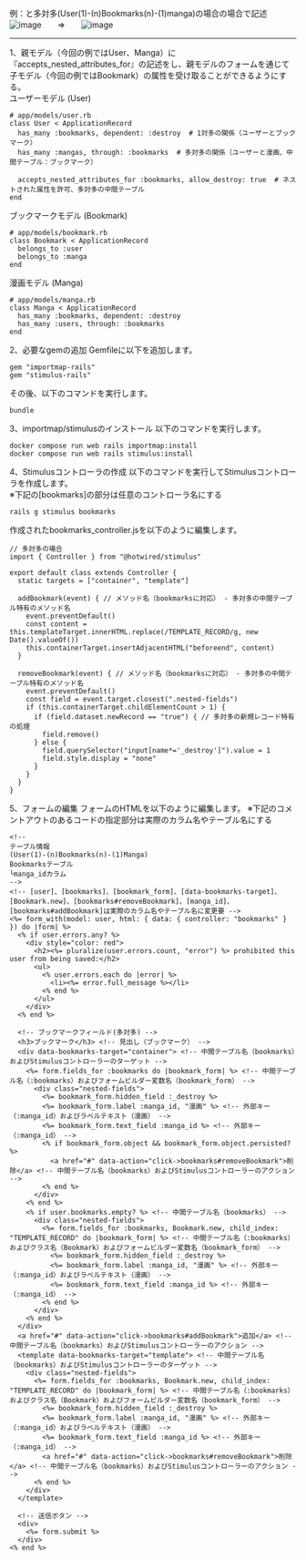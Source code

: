 例：と多対多(User(1)-(n)Bookmarks(n)-(1)manga)の場合の場合で記述  
![image](https://github.com/user-attachments/assets/4b9e9325-8cad-42de-b88d-dbbf28a02bb0)　　⇒　　![image](https://github.com/user-attachments/assets/0c793869-f172-4a1c-9c3b-a1d9479dc232)
___
1、親モデル（今回の例ではUser、Manga）に『accepts_nested_attributes_for』の記述をし、親モデルのフォームを通じて子モデル（今回の例ではBookmark）の属性を受け取ることができるようにする。  
ユーザーモデル (User)
```
# app/models/user.rb
class User < ApplicationRecord
  has_many :bookmarks, dependent: :destroy  # 1対多の関係（ユーザーとブックマーク）
  has_many :mangas, through: :bookmarks  # 多対多の関係（ユーザーと漫画、中間テーブル：ブックマーク）

  accepts_nested_attributes_for :bookmarks, allow_destroy: true  # ネストされた属性を許可、多対多の中間テーブル
end
```
ブックマークモデル (Bookmark)
```
# app/models/bookmark.rb
class Bookmark < ApplicationRecord
  belongs_to :user
  belongs_to :manga
end
```
漫画モデル (Manga)
```
# app/models/manga.rb
class Manga < ApplicationRecord
  has_many :bookmarks, dependent: :destroy
  has_many :users, through: :bookmarks
end
```

2、必要なgemの追加
Gemfileに以下を追加します。

```
gem "importmap-rails"
gem "stimulus-rails"
```
その後、以下のコマンドを実行します。
```
bundle
```
3、importmap/stimulusのインストール
以下のコマンドを実行します。

```
docker compose run web rails importmap:install
docker compose run web rails stimulus:install
```
4、Stimulusコントローラの作成
以下のコマンドを実行してStimulusコントローラを作成します。  
※下記の[bookmarks]の部分は任意のコントローラ名にする
```
rails g stimulus bookmarks
```
作成されたbookmarks_controller.jsを以下のように編集します。
```
// 多対多の場合
import { Controller } from "@hotwired/stimulus"

export default class extends Controller {
  static targets = ["container", "template"]

  addBookmark(event) { // メソッド名（bookmarksに対応） - 多対多の中間テーブル特有のメソッド名
    event.preventDefault()
    const content = this.templateTarget.innerHTML.replace(/TEMPLATE_RECORD/g, new Date().valueOf())
    this.containerTarget.insertAdjacentHTML("beforeend", content)
  }

  removeBookmark(event) { // メソッド名（bookmarksに対応） - 多対多の中間テーブル特有のメソッド名
    event.preventDefault()
    const field = event.target.closest(".nested-fields")
    if (this.containerTarget.childElementCount > 1) {
      if (field.dataset.newRecord == "true") { // 多対多の新規レコード特有の処理
        field.remove()
      } else {
        field.querySelector("input[name*='_destroy']").value = 1
        field.style.display = "none"
      }
    }
  }
}
```
5、フォームの編集
フォームのHTMLを以下のように編集します。
※下記のコメントアウトのあるコードの指定部分は実際のカラム名やテーブル名にする

```
<!--
テーブル情報
(User(1)-(n)Bookmarks(n)-(1)Manga)
Bookmarksテーブル
└manga_idカラム
-->
<!-- [user]、[bookmarks]、[bookmark_form]、[data-bookmarks-target]、[Bookmark.new]、[bookmarks#removeBookmark]、[manga_id]、[bookmarks#addBookmark]は実際のカラム名やテーブル名に変更要 -->
<%= form_with(model: user, html: { data: { controller: "bookmarks" } }) do |form| %>
  <% if user.errors.any? %>
    <div style="color: red">
      <h2><%= pluralize(user.errors.count, "error") %> prohibited this user from being saved:</h2>
      <ul>
        <% user.errors.each do |error| %>
          <li><%= error.full_message %></li>
        <% end %>
      </ul>
    </div>
  <% end %>

  <!-- ブックマークフィールド(多対多) -->
  <h3>ブックマーク</h3> <!-- 見出し（ブックマーク） -->
  <div data-bookmarks-target="container"> <!-- 中間テーブル名（bookmarks）およびStimulusコントローラーのターゲット -->
    <%= form.fields_for :bookmarks do |bookmark_form| %> <!-- 中間テーブル名（:bookmarks）およびフォームビルダー変数名（bookmark_form） -->
      <div class="nested-fields">
        <%= bookmark_form.hidden_field :_destroy %>
        <%= bookmark_form.label :manga_id, "漫画" %> <!-- 外部キー（:manga_id）およびラベルテキスト（漫画） -->
        <%= bookmark_form.text_field :manga_id %> <!-- 外部キー（:manga_id） -->
        <% if bookmark_form.object && bookmark_form.object.persisted? %>
          <a href="#" data-action="click->bookmarks#removeBookmark">削除</a> <!-- 中間テーブル名（bookmarks）およびStimulusコントローラーのアクション -->
        <% end %>
      </div>
    <% end %>
    <% if user.bookmarks.empty? %> <!-- 中間テーブル名（bookmarks） -->
      <div class="nested-fields">
        <%= form.fields_for :bookmarks, Bookmark.new, child_index: "TEMPLATE_RECORD" do |bookmark_form| %> <!-- 中間テーブル名（:bookmarks）およびクラス名（Bookmark）およびフォームビルダー変数名（bookmark_form） -->
          <%= bookmark_form.hidden_field :_destroy %>
          <%= bookmark_form.label :manga_id, "漫画" %> <!-- 外部キー（:manga_id）およびラベルテキスト（漫画） -->
          <%= bookmark_form.text_field :manga_id %> <!-- 外部キー（:manga_id） -->
        <% end %>
      </div>
    <% end %>
  </div>
  <a href="#" data-action="click->bookmarks#addBookmark">追加</a> <!-- 中間テーブル名（bookmarks）およびStimulusコントローラーのアクション -->
  <template data-bookmarks-target="template"> <!-- 中間テーブル名（bookmarks）およびStimulusコントローラーのターゲット -->
    <div class="nested-fields">
      <%= form.fields_for :bookmarks, Bookmark.new, child_index: "TEMPLATE_RECORD" do |bookmark_form| %> <!-- 中間テーブル名（:bookmarks）およびクラス名（Bookmark）およびフォームビルダー変数名（bookmark_form） -->
        <%= bookmark_form.hidden_field :_destroy %>
        <%= bookmark_form.label :manga_id, "漫画" %> <!-- 外部キー（:manga_id）およびラベルテキスト（漫画） -->
        <%= bookmark_form.text_field :manga_id %> <!-- 外部キー（:manga_id） -->
        <a href="#" data-action="click->bookmarks#removeBookmark">削除</a> <!-- 中間テーブル名（bookmarks）およびStimulusコントローラーのアクション -->
      <% end %>
    </div>
  </template>

  <!-- 送信ボタン -->
  <div>
    <%= form.submit %>
  </div>
<% end %>
```
